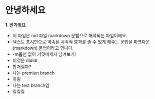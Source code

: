 # 안녕하세요
**1. 반가워요**
- 이 파일은 md 파일 markdown 문법으로 해석되는 파일이에요.
- 텍스트 표시만으로 약속된 시각적 효과를 줄 수 있게 해주는 문법을 마크다운(markdown) 문법이라고 합니다.
- -m옵션 없이 커밋메세지 남겨보기!
- 이것은 dldldl
- 합쳐질까?
- 나는 premiun branch
- 하윙
- 나는 test branch임
- 킼킼킼